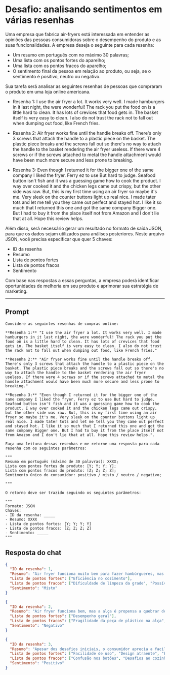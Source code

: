 # Desafio: analisando sentimentos em várias resenhas

Uma empresa que fabrica air-fryers está interessada em entender as opiniões das pessoas consumidoras sobre o desempenho do produto e as suas funcionalidades. A empresa deseja o seguinte para cada resenha:

* Um resumo em português com no máximo 30 palavras;
* Uma lista com os pontos fortes do aparelho;
* Uma lista com os pontos fracos do aparelho;
* O sentimento final da pessoa em relação ao produto, ou seja, se o sentimento é positivo, neutro ou negativo.

Sua tarefa será analisar as seguintes resenhas de pessoas que compraram o produto em uma loja online americana.

* Resenha 1: I use the air fryer a lot. It works very well. I made hamburgers in it last night, the were wonderful! The rack you put the food on is a little hard to clean. It has lots of crevices that food gets in. The basket itself is very easy to clean. I also do not trust the rack not to fall out when dumping out food, like French fries.

* Resenha 2: Air fryer works fine until the handle breaks off. There's only 3 screws that attach the handle to a plastic piece on the basket. The plastic piece breaks and the screws fall out so there's no way to attach the handle to the basket rendering the air fryer useless. If there were 4 screws or if the screws attached to metal the handle attachment would have been much more secure and less prone to breaking.

* Resenha 3: Even though I returned it for the bigger one of the same company I liked the fryer. Ferry ez to use But hard to judge. Seafood button isn't fish and it was a guessing game how to cook the product. I way over cooked it and the chicken legs came out crispy, but the other side was raw. But, this is my first time using an air fryer so maybe it's me. Very sleek on the counter buttons light up real nice. I made tater tots and let me tell you they came out perfect and stayed hot. I like it so much that I returned this one and got the same company Bigger one. But I had to buy it from the place itself not from Amazon and I don't lie that at all. Hope this review helps.

Além disso, será necessário gerar um resultado no formato de saída JSON, para que os dados sejam utilizados para análises posteriores. Neste arquivo JSON, você precisa especificar que quer 5 chaves:

* ID da resenha
* Resumo
* Lista de pontos fortes
* Lista de pontos fracos
* Sentimento

Com base nas respostas a essas perguntas, a empresa poderá identificar oportunidades de melhoria em seu produto e aprimorar sua estratégia de marketing.

---

## Prompt

```
Considere as seguintes resenhas de compras online:

**Resenha 1:** "I use the air fryer a lot. It works very well. I made hamburgers in it last night, the were wonderful! The rack you put the food on is a little hard to clean. It has lots of crevices that food gets in. The basket itself is very easy to clean. I also do not trust the rack not to fall out when dumping out food, like French fries."

**Resenha 2:** "Air fryer works fine until the handle breaks off. There's only 3 screws that attach the handle to a plastic piece on the basket. The plastic piece breaks and the screws fall out so there's no way to attach the handle to the basket rendering the air fryer useless. If there were 4 screws or if the screws attached to metal the handle attachment would have been much more secure and less prone to breaking."

**Resenha 3:** "Even though I returned it for the bigger one of the same company I liked the fryer. Ferry ez to use But hard to judge. Seafood button isn't fish and it was a guessing game how to cook the product. I way over cooked it and the chicken legs came out crispy, but the other side was raw. But, this is my first time using an air fryer so maybe it's me. Very sleek on the counter buttons light up real nice. I made tater tots and let me tell you they came out perfect and stayed hot. I like it so much that I returned this one and got the same company Bigger one. But I had to buy it from the place itself not from Amazon and I don't lie that at all. Hope this review helps.".

Faça uma leitura dessas resenhas e me retorne uma resposta para cada resenha com os seguintes parâmetros:

""" 
Resumo em português (máximo de 30 palavras): XXXX;
Lista com pontos fortes do produto: [Y; Y; Y; Y];
Lista com pontos fracos do produto: [Z; Z; Z; Z];
Sentimento único do consumidor: positivo / misto / neutro / negativo;

"""

O retorno deve ser trazido seguindo os seguintes parâmetros:

"""
Formato: JSON
Chaves: 
- ID da resenha: _____
- Resumo: XXXX
- Lista de pontos fortes: [Y; Y; Y; Y]
- Lista de pontos fracos: [Z; Z; Z; Z]
- Sentimento: _____
"""
```

## Resposta do chat

``` json
{
  "ID da resenha": 1,
  "Resumo": "Air fryer funciona muito bem para fazer hambúrgueres, mas a grade é difícil de limpar devido às fendas. Desconfiança quanto à estabilidade ao despejar alimentos.",
  "Lista de pontos fortes": ["Eficiência no cozimento"],
  "Lista de pontos fracos": ["Dificuldade de limpeza da grade", "Possível instabilidade da grade ao despejar alimentos"],
  "Sentimento": "Misto"
}

```

``` json
{
  "ID da resenha": 2,
  "Resumo": "Air fryer funciona bem, mas a alça é propensa a quebrar devido à fragilidade da peça de plástico. Reforçar a alça com mais parafusos ou material metálico seria benéfico.",
  "Lista de pontos fortes": ["Desempenho geral"],
  "Lista de pontos fracos": ["Fragilidade da peça de plástico na alça", "Número insuficiente de parafusos na alça"],
  "Sentimento": "Negativo"
}

```

``` json
{
  "ID da resenha": 3,
  "Resumo": "Apesar dos desafios iniciais, o consumidor aprecia a facilidade de uso e design atraente. Algumas dificuldades na compreensão dos botões, mas a satisfação global levou à troca por um modelo maior.",
  "Lista de pontos fortes": ["Facilidade de uso", "Design atraente", "Bom desempenho com tater tots"],
  "Lista de pontos fracos": ["Confusão nos botões", "Desafios ao cozinhar alguns alimentos"],
  "Sentimento": "Positivo"
}

```
